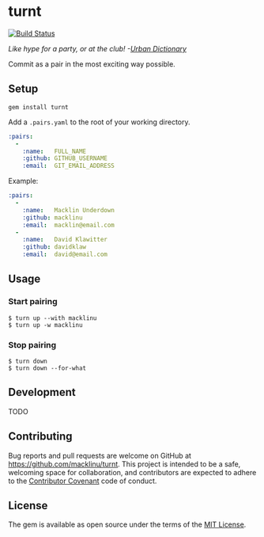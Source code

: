 # turnt

[![Build Status](https://travis-ci.org/macklinu/turnt.svg)](https://travis-ci.org/macklinu/turnt)

_Like hype for a party, or at the club!  -[Urban Dictionary](http://www.urbandictionary.com/define.php?term=Turnt&defid=4396644)_

Commit as a pair in the most exciting way possible.

## Setup

```
gem install turnt
```

Add a `.pairs.yaml` to the root of your working directory.

```yaml
:pairs:
  -
    :name:   FULL_NAME
    :github: GITHUB_USERNAME
    :email:  GIT_EMAIL_ADDRESS
```

Example:

```yaml
:pairs:
  -
    :name:   Macklin Underdown
    :github: macklinu
    :email:  macklin@email.com
  -
    :name:   David Klawitter
    :github: davidklaw
    :email:  david@email.com
```

## Usage

### Start pairing

```
$ turn up --with macklinu
$ turn up -w macklinu
```

### Stop pairing

```
$ turn down
$ turn down --for-what
```

## Development

TODO

## Contributing

Bug reports and pull requests are welcome on GitHub at https://github.com/macklinu/turnt. This project is intended to be a safe, welcoming space for collaboration, and contributors are expected to adhere to the [Contributor Covenant](contributor-covenant.org) code of conduct.

## License

The gem is available as open source under the terms of the [MIT License](http://opensource.org/licenses/MIT).


